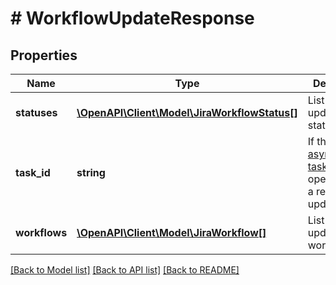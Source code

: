 # # WorkflowUpdateResponse

## Properties

Name | Type | Description | Notes
------------ | ------------- | ------------- | -------------
**statuses** | [**\OpenAPI\Client\Model\JiraWorkflowStatus[]**](JiraWorkflowStatus.md) | List of updated statuses. | [optional]
**task_id** | **string** | If there is a [asynchronous task](#async-operations) operation, as a result of this update. | [optional]
**workflows** | [**\OpenAPI\Client\Model\JiraWorkflow[]**](JiraWorkflow.md) | List of updated workflows. | [optional]

[[Back to Model list]](../../README.md#models) [[Back to API list]](../../README.md#endpoints) [[Back to README]](../../README.md)
